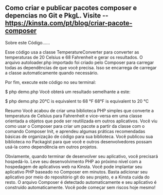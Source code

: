 Como criar e publicar pacotes composer e depencias no Git e PkgL.
Visite -- https://kinsta.com/pt/blog/criar-pacote-composer
------------------------------------------------------------------
Sobre este Código......

Esse código usa a classe TemperatureConverter para converter as temperaturas de 20 Celsius e 68 Fahrenheit e gerar os resultados. O arquivo autoloader.php importado foi criado pelo Composer para carregar todas as dependências de que você precisa. Isso se encarrega de carregar a classe automaticamente quando necessário.

Por fim, execute este código no seu terminal:

$ php demo.php
Você obterá um resultado semelhante a este:

$ php demo.php
20°C is equivalent to 68 °F
68°F is equivalent to 20 °C

Resumo
Você acabou de criar uma biblioteca PHP simples que converte a temperatura de Celsius para Fahrenheit e vice-versa em uma classe orientada a objetos que pode ser reutilizada em outros aplicativos. Você viu como usar o Composer para criar um pacote a partir da classe com o comando Composer Init, e aprendeu algumas práticas recomendadas básicas de organização de código para sua biblioteca. Você publicou sua biblioteca no Packagist para que você e outros desenvolvedores possam usá-la como dependência em outros projetos.

Obviamente, quando terminar de desenvolver seu aplicativo, você precisará hospedá-lo. Leve seu desenvolvimento PHP ao próximo nível com a hospedagem de aplicativos web na Kinsta. Você pode implantar seu aplicativo PHP baseado no Composer em minutos. Basta adicionar seu aplicativo por meio do repositório git do seu projeto, e a Kinsta cuida do resto. O arquivo Composer é detectado automaticamente e seu aplicativo é construído automaticamente. Você pode começar sem riscos hoje mesmo!
